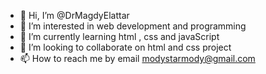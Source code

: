 - 👋 Hi, I’m @DrMagdyElattar
- 👀 I’m interested in web development and programming 
- 🌱 I’m currently learning html , css and javaScript 
- 💞️ I’m looking to collaborate on html and css project 
- 📫 How to reach me by email modystarmody@gmail.com 

<!---
DrMagdyElattar/DrMagdyElattar is a ✨ special ✨ repository because its `README.md` (this file) appears on your GitHub profile.
You can click the Preview link to take a look at your changes.
--->
